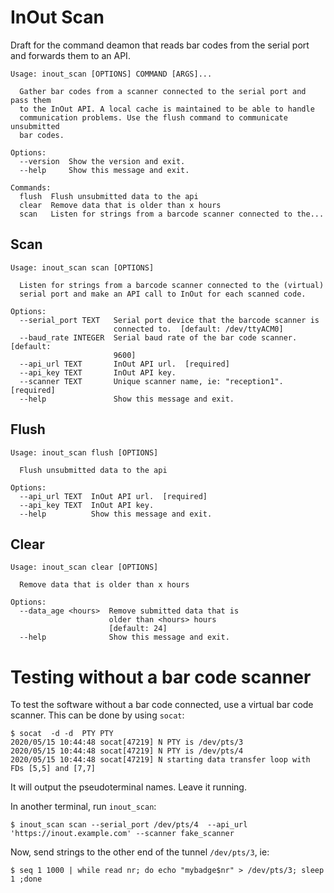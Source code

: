 # InOut Scan

Draft for the command deamon that reads bar codes from the serial port and
forwards them to an API.
```
Usage: inout_scan [OPTIONS] COMMAND [ARGS]...

  Gather bar codes from a scanner connected to the serial port and pass them
  to the InOut API. A local cache is maintained to be able to handle
  communication problems. Use the flush command to communicate unsubmitted
  bar codes.

Options:
  --version  Show the version and exit.
  --help     Show this message and exit.

Commands:
  flush  Flush unsubmitted data to the api
  clear  Remove data that is older than x hours
  scan   Listen for strings from a barcode scanner connected to the...
```
## Scan
```
Usage: inout_scan scan [OPTIONS]

  Listen for strings from a barcode scanner connected to the (virtual)
  serial port and make an API call to InOut for each scanned code.

Options:
  --serial_port TEXT   Serial port device that the barcode scanner is
                       connected to.  [default: /dev/ttyACM0]
  --baud_rate INTEGER  Serial baud rate of the bar code scanner.  [default:
                       9600]
  --api_url TEXT       InOut API url.  [required]
  --api_key TEXT       InOut API key.
  --scanner TEXT       Unique scanner name, ie: "reception1".  [required]
  --help               Show this message and exit.
```

## Flush
```
Usage: inout_scan flush [OPTIONS]

  Flush unsubmitted data to the api

Options:
  --api_url TEXT  InOut API url.  [required]
  --api_key TEXT  InOut API key.
  --help          Show this message and exit.
```
## Clear
```
Usage: inout_scan clear [OPTIONS]

  Remove data that is older than x hours

Options:
  --data_age <hours>  Remove submitted data that is
                      older than <hours> hours
                      [default: 24]
  --help              Show this message and exit.
```

# Testing without a bar code scanner
To test the software without a bar code connected, use a virtual
bar code scanner. This can be done by using `socat`:

``` console
$ socat  -d -d  PTY PTY
2020/05/15 10:44:48 socat[47219] N PTY is /dev/pts/3
2020/05/15 10:44:48 socat[47219] N PTY is /dev/pts/4
2020/05/15 10:44:48 socat[47219] N starting data transfer loop with FDs [5,5] and [7,7]
```
It will output the pseudoterminal names. Leave it running.

In another terminal, run `inout_scan`:
``` console
$ inout_scan scan --serial_port /dev/pts/4  --api_url 'https://inout.example.com' --scanner fake_scanner
```

Now, send strings to the other end of the tunnel `/dev/pts/3`, ie:

``` console
$ seq 1 1000 | while read nr; do echo "mybadge$nr" > /dev/pts/3; sleep 1 ;done
```

